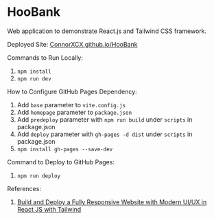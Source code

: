 # HooBank

Web application to demonstrate React.js and Tailwind CSS framework.

Deployed Site: [ConnorXCX.github.io/HooBank](https://ConnorXCX.github.io/HooBank/)

Commands to Run Locally:

1. `npm install`
2. `npm run dev`

How to Configure GitHub Pages Dependency:

1. Add `base` parameter to `vite.config.js`
2. Add `homepage` parameter to `package.json`
3. Add `predeploy` parameter with `npm run build` under `scripts` in package.json
4. Add `deploy` parameter with `gh-pages -d dist` under `scripts` in package.json
5. `npm install gh-pages --save-dev`

Command to Deploy to GitHub Pages:

1. `npm run deploy`

References:

1. [Build and Deploy a Fully Responsive Website with Modern UI/UX in React JS with Tailwind](https://youtu.be/_oO4Qi5aVZs?si=FVXgFZiUStjwHCMJ)
